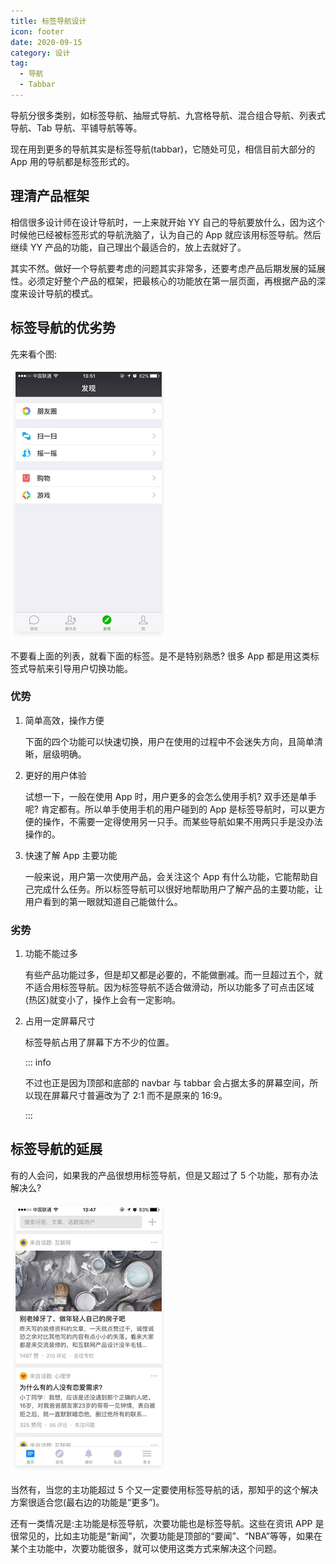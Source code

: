 ```yaml
---
title: 标签导航设计
icon: footer
date: 2020-09-15
category: 设计
tag:
  - 导航
  - Tabbar
---
```


导航分很多类别，如标签导航、抽屉式导航、九宫格导航、混合组合导航、列表式导航、Tab 导航、平铺导航等等。

现在用到更多的导航其实是标签导航(tabbar)，它随处可见，相信目前大部分的 App 用的导航都是标签形式的。

## 理清产品框架

相信很多设计师在设计导航时，一上来就开始 YY 自己的导航要放什么，因为这个时候他已经被标签形式的导航洗脑了，认为自己的 App 就应该用标签导航。然后继续 YY 产品的功能，自己理出个最适合的，放上去就好了。

其实不然。做好一个导航要考虑的问题其实非常多，还要考虑产品后期发展的延展性。必须定好整个产品的框架，把最核心的功能放在第一层页面，再根据产品的深度来设计导航的模式。

## 标签导航的优劣势

先来看个图:

![微信页面](./assets/wechat.png)

不要看上面的列表，就看下面的标签。是不是特别熟悉? 很多 App 都是用这类标签式导航来引导用户切换功能。

### 优势

1. 简单高效，操作方便

   下面的四个功能可以快速切换，用户在使用的过程中不会迷失方向，且简单清晰，层级明确。

1. 更好的用户体验

   试想一下，一般在使用 App 时，用户更多的会怎么使用手机? 双手还是单手呢? 肯定都有。所以单手使用手机的用户碰到的 App 是标签导航时，可以更方便的操作，不需要一定得使用另一只手。而某些导航如果不用两只手是没办法操作的。

1. 快速了解 App 主要功能

   一般来说，用户第一次使用产品，会关注这个 App 有什么功能，它能帮助自己完成什么任务。所以标签导航可以很好地帮助用户了解产品的主要功能，让用户看到的第一眼就知道自己能做什么。

### 劣势

1. 功能不能过多

   有些产品功能过多，但是却又都是必要的，不能做删减。而一旦超过五个，就不适合用标签导航。因为标签导航不适合做滑动，所以功能多了可点击区域(热区)就变小了，操作上会有一定影响。

1. 占用一定屏幕尺寸

   标签导航占用了屏幕下方不少的位置。

   ::: info

   不过也正是因为顶部和底部的 navbar 与 tabbar 会占据太多的屏幕空间，所以现在屏幕尺寸普遍改为了 2:1 而不是原来的 16:9。

   :::

## 标签导航的延展

有的人会问，如果我的产品很想用标签导航，但是又超过了 5 个功能，那有办法解决么?

![知乎页面](./assets/zhihu.png)

当然有，当您的主功能超过 5 个又一定要使用标签导航的话，那知乎的这个解决方案很适合您(最右边的功能是“更多”)。

还有一类情况是:主功能是标签导航，次要功能也是标签导航。这些在资讯 APP 是很常见的，比如主功能是“新闻”，次要功能是顶部的“要闻”、“NBA”等等，如果在某个主功能中，次要功能很多，就可以使用这类方式来解决这个问题。
